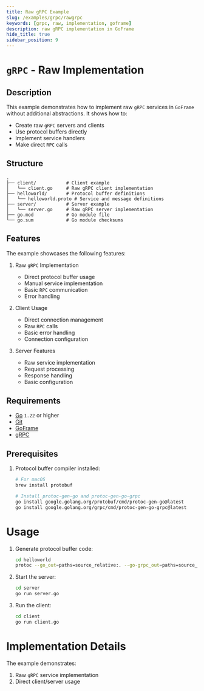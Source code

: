 ```yaml
---
title: Raw gRPC Example
slug: /examples/grpc/rawgrpc
keywords: [grpc, raw, implementation, goframe]
description: raw gRPC implementation in GoFrame
hide_title: true
sidebar_position: 9
---
```


# `gRPC` - Raw Implementation

## Description

This example demonstrates how to implement raw `gRPC` services in `GoFrame` without additional abstractions. It shows how to:
- Create raw `gRPC` servers and clients
- Use protocol buffers directly
- Implement service handlers
- Make direct `RPC` calls

## Structure

```text
.
├── client/           # Client example
│   └── client.go     # Raw gRPC client implementation
├── helloworld/       # Protocol buffer definitions
│   └── helloworld.proto # Service and message definitions
├── server/           # Server example
│   └── server.go     # Raw gRPC server implementation
├── go.mod            # Go module file
└── go.sum            # Go module checksums
```

## Features

The example showcases the following features:
1. Raw `gRPC` Implementation
   - Direct protocol buffer usage
   - Manual service implementation
   - Basic `RPC` communication
   - Error handling

2. Client Usage
   - Direct connection management
   - Raw `RPC` calls
   - Basic error handling
   - Connection configuration

3. Server Features
   - Raw service implementation
   - Request processing
   - Response handling
   - Basic configuration

## Requirements

- [Go](https://golang.org/dl/) `1.22` or higher
- [Git](https://git-scm.com/downloads)
- [GoFrame](https://goframe.org)
- [gRPC](https://grpc.io/docs/languages/go/quickstart/)

## Prerequisites

1. Protocol buffer compiler installed:
   ```bash
   # For macOS
   brew install protobuf
   
   # Install protoc-gen-go and protoc-gen-go-grpc
   go install google.golang.org/protobuf/cmd/protoc-gen-go@latest
   go install google.golang.org/grpc/cmd/protoc-gen-go-grpc@latest
   ```

# Usage

1. Generate protocol buffer code:
   ```bash
   cd helloworld
   protoc --go_out=paths=source_relative:. --go-grpc_out=paths=source_relative:. *.proto
   ```

2. Start the server:
   ```bash
   cd server
   go run server.go
   ```

3. Run the client:
   ```bash
   cd client
   go run client.go
   ```

# Implementation Details

The example demonstrates:
1. Raw `gRPC` service implementation
2. Direct client/server usage
